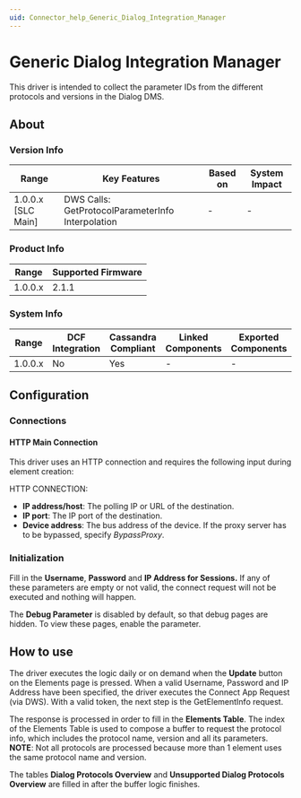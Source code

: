```yaml
---
uid: Connector_help_Generic_Dialog_Integration_Manager
---
```


# Generic Dialog Integration Manager

This driver is intended to collect the parameter IDs from the different protocols and versions in the Dialog DMS.

## About

### Version Info

| **Range**            | **Key Features**                                  | **Based on** | **System Impact** |
|----------------------|---------------------------------------------------|--------------|-------------------|
| 1.0.0.x \[SLC Main\] | DWS Calls: GetProtocolParameterInfo Interpolation | \-           | \-                |

### Product Info

| **Range** | **Supported Firmware** |
|-----------|------------------------|
| 1.0.0.x   | 2.1.1                  |

### System Info

| **Range** | **DCF Integration** | **Cassandra Compliant** | **Linked Components** | **Exported Components** |
|-----------|---------------------|-------------------------|-----------------------|-------------------------|
| 1.0.0.x   | No                  | Yes                     | \-                    | \-                      |

## Configuration

### Connections

#### HTTP Main Connection

This driver uses an HTTP connection and requires the following input during element creation:

HTTP CONNECTION:

- **IP address/host**: The polling IP or URL of the destination.
- **IP port**: The IP port of the destination.
- **Device address**: The bus address of the device. If the proxy server has to be bypassed, specify *BypassProxy*.

### Initialization

Fill in the **Username**, **Password** and **IP Address for Sessions.** If any of these parameters are empty or not valid, the connect request will not be executed and nothing will happen.

The **Debug Parameter** is disabled by default, so that debug pages are hidden. To view these pages, enable the parameter.

## How to use

The driver executes the logic daily or on demand when the **Update** button on the Elements page is pressed. When a valid Username, Password and IP Address have been specified, the driver executes the Connect App Request (via DWS). With a valid token, the next step is the GetElementInfo request.

The response is processed in order to fill in the **Elements Table**. The index of the Elements Table is used to compose a buffer to request the protocol info, which includes the protocol name, version and all its parameters.
**NOTE**: Not all protocols are processed because more than 1 element uses the same protocol name and version.

The tables **Dialog Protocols Overview** and **Unsupported Dialog Protocols Overview** are filled in after the buffer logic finishes.
